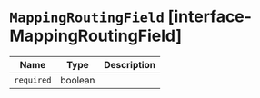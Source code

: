 # `MappingRoutingField` [interface-MappingRoutingField]

| Name | Type | Description |
| - | - | - |
| `required` | boolean | &nbsp; |
